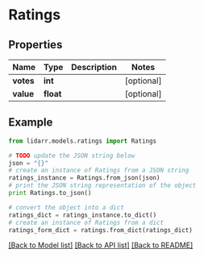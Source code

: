 # Ratings


## Properties
Name | Type | Description | Notes
------------ | ------------- | ------------- | -------------
**votes** | **int** |  | [optional] 
**value** | **float** |  | [optional] 

## Example

```python
from lidarr.models.ratings import Ratings

# TODO update the JSON string below
json = "{}"
# create an instance of Ratings from a JSON string
ratings_instance = Ratings.from_json(json)
# print the JSON string representation of the object
print Ratings.to_json()

# convert the object into a dict
ratings_dict = ratings_instance.to_dict()
# create an instance of Ratings from a dict
ratings_form_dict = ratings.from_dict(ratings_dict)
```
[[Back to Model list]](../README.md#documentation-for-models) [[Back to API list]](../README.md#documentation-for-api-endpoints) [[Back to README]](../README.md)


